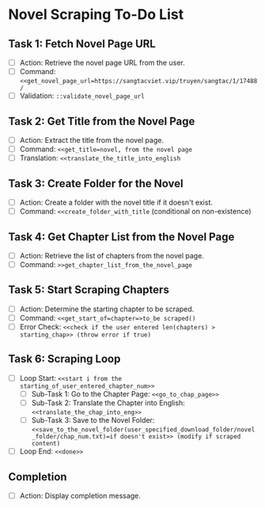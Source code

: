# Novel Scraping To-Do List

## Task 1: Fetch Novel Page URL
- [ ] Action: Retrieve the novel page URL from the user.
- [ ] Command: `<<get_novel_page_url=https://sangtacviet.vip/truyen/sangtac/1/17488/`
- [ ] Validation: `::validate_novel_page_url`

## Task 2: Get Title from the Novel Page
- [ ] Action: Extract the title from the novel page.
- [ ] Command: `<<get_title=novel, from the novel page`
- [ ] Translation: `<<translate_the_title_into_english`

## Task 3: Create Folder for the Novel
- [ ] Action: Create a folder with the novel title if it doesn't exist.
- [ ] Command: `<<create_folder_with_title` (conditional on non-existence)

## Task 4: Get Chapter List from the Novel Page
- [ ] Action: Retrieve the list of chapters from the novel page.
- [ ] Command: `>>get_chapter_list_from_the_novel_page`

## Task 5: Start Scraping Chapters
- [ ] Action: Determine the starting chapter to be scraped.
- [ ] Command: `<<get_start_of=chapter=>to_be scraped()`
- [ ] Error Check: `<<check if the user entered len(chapters) > starting_chap>> (throw error if true)`

## Task 6: Scraping Loop
- [ ] Loop Start: `<<start i from the starting_of_user_entered_chapter_num>>`
  - [ ] Sub-Task 1: Go to the Chapter Page: `<<go_to_chap_page>>`
  - [ ] Sub-Task 2: Translate the Chapter into English: `<<translate_the_chap_into_eng>>`
  - [ ] Sub-Task 3: Save to the Novel Folder: `<<save_to_the_novel_folder(user_specified_download_folder/novel_folder/chap_num.txt)=if doesn't exist>> (modify if scraped content)`
- [ ] Loop End: `<<done>>`

## Completion
- [ ] Action: Display completion message.